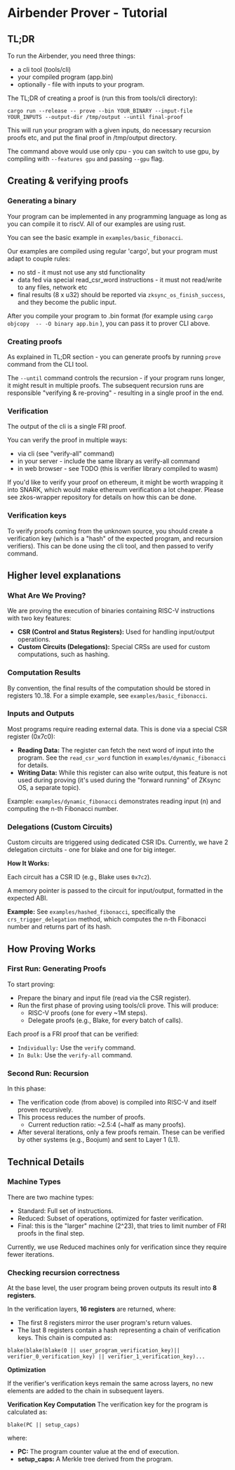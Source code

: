# Airbender Prover - Tutorial


## TL;DR

To run the Airbender, you need three things:
* a cli tool (tools/cli)
* your compiled program (app.bin)
* optionally - file with inputs to your program.

The TL;DR of creating a proof is (run this from tools/cli directory):

```shell
cargo run --release -- prove --bin YOUR_BINARY --input-file YOUR_INPUTS --output-dir /tmp/output --until final-proof
```

This will run your program with a given inputs, do necessary recursion proofs etc, and put the final proof in /tmp/output directory.

The command above would use only cpu - you can switch to use gpu, by compiling with `--features gpu` and passing `--gpu` flag.

## Creating & verifying proofs

### Generating a binary

Your program can be implemented in any programming language as long as you can compile it to riscV. All of our examples are using rust.

You can see the basic example in `examples/basic_fibonacci`.

Our examples are compiled using regular 'cargo', but your program must adapt to couple rules:

* no std - it must not use any std functionality 
* data fed via special read_csr_word instructions - it must not read/write to any files, network etc
* final results (8 x u32) should be reported via `zksync_os_finish_success`, and they become the public input.

After you compile your program to .bin format (for example using `cargo objcopy  -- -O binary app.bin`
), you can pass it to prover CLI above.

### Creating proofs

As explained in TL;DR section - you can generate proofs by running `prove` command from the CLI tool.

The `--until` command controls the recursion - if your program runs longer, it might result in multiple proofs. The subsequent recursion
runs are responsible "verifying & re-proving" - resulting in a single proof in the end.

### Verification

The output of the cli is a single FRI proof.

You can verify the proof in multiple ways:
* via cli (see "verify-all" command)
* in your server - include the same library as verify-all command
* in web browser - see TODO (this is verifier library compiled to wasm)

If you'd like to verify your proof on ethereum, it might be worth wrapping it into SNARK, which would make ethereum verification a lot cheaper.
Please see zkos-wrapper repository for details on how this can be done.

### Verification keys

To verify proofs coming from the unknown source, you should create a verification key (which is a "hash" of the expected program, and recursion verifiers). This can be done using the cli tool, and then passed to verify command.


## Higher level explanations

### What Are We Proving?

We are proving the execution of binaries containing RISC-V instructions with two key features:

* **CSR (Control and Status Registers):** Used for handling input/output operations.
* **Custom Circuits (Delegations):** Special CRSs are used for custom computations, such as hashing.

### Computation Results

By convention, the final results of the computation should be stored in registers 10..18.
For a simple example, see `examples/basic_fibonacci`.

### Inputs and Outputs

Most programs require reading external data. This is done via a special CSR register (0x7c0):

* **Reading Data:** The register can fetch the next word of input into the program. See the `read_csr_word` function in `examples/dynamic_fibonacci` for details.
* **Writing Data:** While this register can also write output, this feature is not used during proving (it's used during the "forward running" of ZKsync OS, a separate topic).

Example: `examples/dynamic_fibonacci` demonstrates reading input (n) and computing the n-th Fibonacci number.

### Delegations (Custom Circuits)
Custom circuits are triggered using dedicated CSR IDs. Currently, we have 2 delegation circtuits - one for blake and one for big integer.


**How It Works:**

Each circuit has a CSR ID (e.g., Blake uses `0x7c2`).

A memory pointer is passed to the circuit for input/output, formatted in the expected ABI.

**Example:** See `examples/hashed_fibonacci`, specifically the `crs_trigger_delegation` method, which computes the n-th Fibonacci number and returns part of its hash.

## How Proving Works

### First Run: Generating Proofs
To start proving:

* Prepare the binary and input file (read via the CSR register).
* Run the first phase of proving using tools/cli prove. This will produce:
  * RISC-V proofs (one for every ~1M steps).
  * Delegate proofs (e.g., Blake, for every batch of calls).

Each proof is a FRI proof that can be verified:

* `Individually:` Use the `verify` command.
* `In Bulk:` Use the `verify-all` command.

### Second Run: Recursion
In this phase:

* The verification code (from above) is compiled into RISC-V and itself proven recursively.
* This process reduces the number of proofs.
    * Current reduction ratio: ~2.5:4 (~half as many proofs).
* After several iterations, only a few proofs remain. These can be verified by other systems (e.g., Boojum) and sent to Layer 1 (L1).


## Technical Details

### Machine Types
There are two machine types:

* Standard: Full set of instructions.
* Reduced: Subset of operations, optimized for faster verification.
* Final: this is the "larger" machine (2^23), that tries to limit number of FRI proofs in the final step.

Currently, we use Reduced machines only for verification since they require fewer iterations.

### Checking recursion correctness

At the base level, the user program being proven outputs its result into **8 registers**.

In the verification layers, **16 registers** are returned, where:

* The first 8 registers mirror the user program's return values.
* The last 8 registers contain a hash representing a chain of verification keys. This chain is computed as:

 `blake(blake(blake(0 || user_program_verification_key)|| verifier_0_verification_key) || verifier_1_verification_key)...`

**Optimization**

If the verifier's verification keys remain the same across layers, no new elements are added to the chain in subsequent layers.


**Verification Key Computation**
The verification key for the program is calculated as:

`blake(PC || setup_caps)`

where:
* **PC:** The program counter value at the end of execution.
* **setup_caps:** A Merkle tree derived from the program.